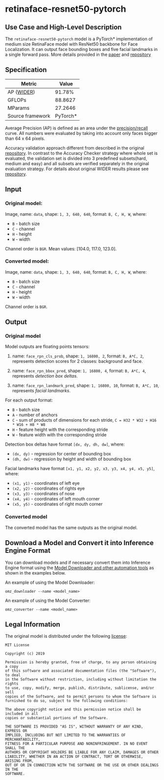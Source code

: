 # retinaface-resnet50-pytorch

## Use Case and High-Level Description

The `retinaface-resnet50-pytorch` model is a PyTorch\* implementation of medium size RetinaFace model with ResNet50 backbone for Face Localization. It can output face bounding boxes and five facial landmarks in a single forward pass. More details provided in the [paper](https://arxiv.org/abs/1905.00641) and [repository](https://github.com/biubug6/Pytorch_Retinaface)

## Specification

| Metric                                                        | Value       |
|---------------------------------------------------------------|-------------|
| AP ([WIDER](http://mmlab.ie.cuhk.edu.hk/projects/WIDERFace/)) | 91.78%      |
| GFLOPs                                                        | 88.8627     |
| MParams                                                       | 27.2646     |
| Source framework                                              | PyTorch\*   |

Average Precision (AP) is defined as an area under the
[precision/recall](https://en.wikipedia.org/wiki/Precision_and_recall)
curve. All numbers were evaluated by taking into account only faces bigger than
64 x 64 pixels.

Accuracy validation approach different from described in the original [repository](https://github.com/biubug6/Pytorch_Retinaface/tree/master/widerface_evaluate). In contrast to the Accuracy Checker strategy where whole set is evaluated, the validation set is divided into 3 predefined subsets(hard, medium and easy) and all subsets are verified separately in the original evaluation strategy.
For details about original WIDER results please see [repository](https://github.com/biubug6/Pytorch_Retinaface#widerface-val-performance-in-single-scale-when-using-resnet50-as-backbone-net).

## Input

### Original model:

Image, name: `data`,  shape: `1, 3, 640, 640`, format: `B, C, H, W`, where:

- `B` - batch size
- `C` - channel
- `H` - height
- `W` - width

Channel order is `BGR`.
Mean values: [104.0, 117.0, 123.0].

### Converted model:

Image, name: `data`,  shape: `1, 3, 640, 640`, format: `B, C, H, W`, where:

- `B` - batch size
- `C` - channel
- `H` - height
- `W` - width

Channel order is `BGR`.

## Output

### Original model

Model outputs are floating points tensors:

1. name: `face_rpn_cls_prob`, shape: `1, 16800, 2`, format: `B, A*C, 2`, represents detection scores for 2 classes: background and face.

2. name: `face_rpn_bbox_pred`,  shape: `1, 16800, 4`, format: `B, A*C, 4`, represents *detection box deltas*.

3. name: `face_rpn_landmark_pred`, shape: `1, 16800, 10`, format: `B, A*C, 10`, represents *facial landmarks*.

For each output format:

- `B` - batch size
- `A` - number of anchors
- `C` - sum of products of dimensions for each stride, `C = H32 * W32 + H16 * W16 + H8 * W8`
- `H` - feature height with the corresponding stride
- `W` - feature width with the corresponding stride

Detection box deltas have format `[dx, dy, dh, dw]`, where:

- `(dx, dy)` - regression for center of bounding box
- `(dh, dw)` - regression by height and width of bounding box

Facial landmarks have format `[x1, y1, x2, y2, x3, y3, x4, y4, x5, y5]`, where:

- `(x1, y1)` - coordinates of left eye
- `(x2, y2)` - coordinates of rights eye
- `(x3, y3)` - coordinates of nose
- `(x4, y4)` - coordinates of left mouth corner
- `(x5, y5)` - coordinates of right mouth corner

### Converted model

The converted model has the same outputs as the original model.

## Download a Model and Convert it into Inference Engine Format

You can download models and if necessary convert them into Inference Engine format using the [Model Downloader and other automation tools](../../../tools/model_tools/README.md) as shown in the examples below.

An example of using the Model Downloader:
```
omz_downloader --name <model_name>
```

An example of using the Model Converter:
```
omz_converter --name <model_name>
```

## Legal Information

The original model is distributed under the following
[license](https://raw.githubusercontent.com/biubug6/Pytorch_Retinaface/master/LICENSE.MIT):

```
MIT License

Copyright (c) 2019

Permission is hereby granted, free of charge, to any person obtaining a copy
of this software and associated documentation files (the "Software"), to deal
in the Software without restriction, including without limitation the rights
to use, copy, modify, merge, publish, distribute, sublicense, and/or sell
copies of the Software, and to permit persons to whom the Software is
furnished to do so, subject to the following conditions:

The above copyright notice and this permission notice shall be included in all
copies or substantial portions of the Software.

THE SOFTWARE IS PROVIDED "AS IS", WITHOUT WARRANTY OF ANY KIND, EXPRESS OR
IMPLIED, INCLUDING BUT NOT LIMITED TO THE WARRANTIES OF MERCHANTABILITY,
FITNESS FOR A PARTICULAR PURPOSE AND NONINFRINGEMENT. IN NO EVENT SHALL THE
AUTHORS OR COPYRIGHT HOLDERS BE LIABLE FOR ANY CLAIM, DAMAGES OR OTHER
LIABILITY, WHETHER IN AN ACTION OF CONTRACT, TORT OR OTHERWISE, ARISING FROM,
OUT OF OR IN CONNECTION WITH THE SOFTWARE OR THE USE OR OTHER DEALINGS IN THE
SOFTWARE.
```
